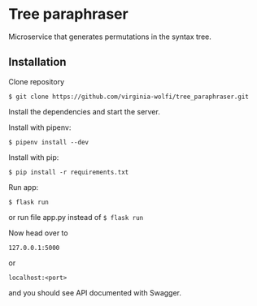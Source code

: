 # Tree paraphraser

Microservice that generates permutations in the syntax tree.

## Installation

Clone repository 

```
$ git clone https://github.com/virginia-wolfi/tree_paraphraser.git
```

Install the dependencies and start the server.

Install with pipenv:

```
$ pipenv install --dev
```

Install with pip:

```
$ pip install -r requirements.txt
```

Run app:
```
$ flask run
```

or run file app.py instead of 
```$ flask run```

Now head over to

```
127.0.0.1:5000
```

or 
```
localhost:<port>
```
and you should see API documented with Swagger.
